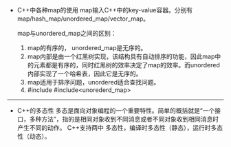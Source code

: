 * C++中各种map的使用
  map输入C++中的key-value容器。分别有map/hash_map/unordered_map/vector_map。

  map与unordered_map之间的区别：
	1.  map的有序的， unordered_map是无序的。
	2.  map内部是由一个红黑树实现，该结构具有自动排序的功能，因此map中的元素都是有序的，同时红黑树的效率决定了map的效率。而unordered内部实现了一个哈希表，因此它是无序的。
	3.  map适用于排序问题，unordered适合查找问题。
	4.  #include<map> #include<unorederd_map>
----
* C++的多态性
	多态是面向对象编程的一个重要特性。简单的概括就是“一个接口，多种方法”，指的是相同对象收到不同消息或者不同对象收到相同消息时产生不同的动作。
	C++支持两中 多态性，编译时多态性（静态），运行时多态性（动态）。